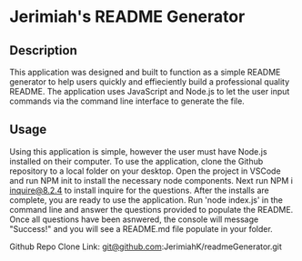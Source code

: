 # Jerimiah's README Generator

## Description 
This application was designed and built to function as a simple README generator to help users quickly and effieciently build a professional quality README. The application uses JavaScript and Node.js to let the user input commands via the command line interface to generate the file.

## Usage 
Using this application is simple, however the user must have Node.js installed on their computer. To use the application, clone the Github repository to a local folder on your desktop. Open the project in VSCode and run NPM init to install the necessary node components. Next run NPM i inquire@8.2.4 to install inquire for the questions. 
After the installs are complete, you are ready to use the application. Run 'node index.js' in the command line and answer the questions provided to populate the README. Once all questions have been asnwered, the console will message "Success!" and you will see a README.md file populate in your folder. 
 
Github Repo Clone Link: git@github.com:JerimiahK/readmeGenerator.git